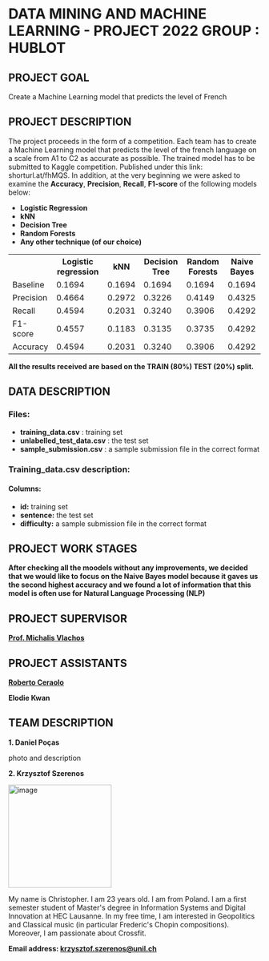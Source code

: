 # DATA MINING AND MACHINE LEARNING - PROJECT 2022 GROUP : HUBLOT
## PROJECT GOAL 
Create a Machine Learning model that predicts the level of French
## PROJECT DESCRIPTION
The project proceeds in the form of a competition. Each team has to create a Machine Learning model that predicts the level of the french language on a scale from A1 to C2 as accurate as possible. The trained model has to be submitted to Kaggle competition. Published under this link: shorturl.at/fhMQS. In addition, at the very beginning we were asked to examine the **Accuracy**, **Precision**, **Recall**, **F1-score** of the following models below:
- **Logistic Regression**
- **kNN**
- **Decision Tree**
- **Random Forests**
- **Any other technique (of our choice)**

<table>
  <tr>
    <th>  </th>
    <th> Logistic regression </th>
    <th> kNN </th>
    <th> Decision Tree </th>
    <th> Random Forests </th>
    <th> Naive Bayes </th>
  </tr>
  <tr>
    <td> Baseline </td>
    <td> 0.1694 </td>
    <td> 0.1694 </td>
    <td> 0.1694 </td>
    <td> 0.1694 </td>
    <td> 0.1694 </td>
  </tr>
  <tr>
    <td> Precision </td>
    <td> 0.4664 </td>
    <td> 0.2972 </td>
    <td> 0.3226 </td>
    <td> 0.4149 </td>
    <td> 0.4325 </td>
  </tr>
  <tr>
    <td> Recall </td>
    <td> 0.4594 </td>
    <td> 0.2031 </td>
    <td> 0.3240 </td>
    <td> 0.3906 </td>
    <td> 0.4292 </td>
  </tr>
  <tr>
    <td> F1-score </td>
    <td> 0.4557 </td>
    <td> 0.1183 </td>
    <td> 0.3135 </td>
    <td> 0.3735 </td>
    <td> 0.4292 </td>
  </tr>
  <tr>
    <td> Accuracy </td>
    <td> 0.4594 </td>
    <td> 0.2031 </td>
    <td> 0.3240 </td>
    <td> 0.3906 </td>
    <td> 0.4292 </td>
  </tr>
</table>

**All the results received are based on the TRAIN (80%) TEST (20%) split.**
## DATA DESCRIPTION
### Files:
- **training_data.csv** : training set 
- **unlabelled_test_data.csv** : the test set
- **sample_submission.csv** : a sample submission file in the correct format
### Training_data.csv description:
#### Columns:
- **id:** training set 
- **sentence:** the test set
- **difficulty:** a sample submission file in the correct format
## PROJECT WORK STAGES
**After checking all the moodels without any improvements, we decided that we would like to focus on the Naive Bayes model because it gaves us the second highest accuracy and we found a lot of information that this model is often use for Natural Language Processing (NLP)**
## PROJECT SUPERVISOR
[**Prof. Michalis Vlachos**](https://applicationspub.unil.ch/interpub/noauth/php/Un/UnPers.php?PerNum=1214508&LanCode=8)
## PROJECT ASSISTANTS
 [**Roberto Ceraolo**](https://github.com/roberto-ceraolo)
 
 **Elodie Kwan**
 ## TEAM DESCRIPTION
 **1. Daniel Poças**
 
 photo and description
 
 **2. Krzysztof Szerenos**
 
 <img width="206" alt="image" src="https://user-images.githubusercontent.com/114418720/208765541-c97a6c22-dc7c-4317-8216-733c08e2e209.png">

<p style="font-weight: 400;">
My name is Christopher. I am 23 years old. I am from Poland. I am a first semester student of Master's degree in Information Systems and Digital Innovation at HEC Lausanne. In my free time, I am interested in Geopolitics and Classical music (in particular Frederic's Chopin compositions). Moreover, I am passionate about Crossfit.

**Email address: krzysztof.szerenos@unil.ch**
